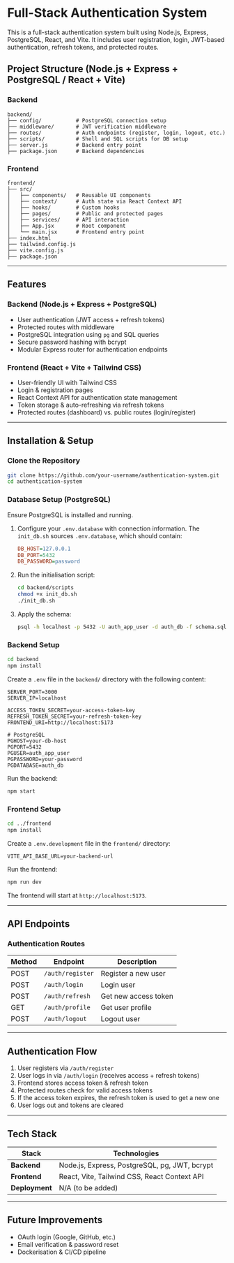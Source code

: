 # Full-Stack Authentication System

This is a full-stack authentication system built using Node.js, Express, PostgreSQL, React, and Vite. It includes user registration, login, JWT-based authentication, refresh tokens, and protected routes.

## Project Structure (Node.js + Express + PostgreSQL / React + Vite)

### Backend

```
backend/
├── config/           # PostgreSQL connection setup
├── middleware/       # JWT verification middleware
├── routes/           # Auth endpoints (register, login, logout, etc.)
├── scripts/          # Shell and SQL scripts for DB setup
├── server.js         # Backend entry point
├── package.json      # Backend dependencies
```

### Frontend

```
frontend/
├── src/
│   ├── components/   # Reusable UI components
│   ├── context/      # Auth state via React Context API
│   ├── hooks/        # Custom hooks
│   ├── pages/        # Public and protected pages
│   ├── services/     # API interaction
│   ├── App.jsx       # Root component
│   └── main.jsx      # Frontend entry point
├── index.html
├── tailwind.config.js
├── vite.config.js
├── package.json
```

---

## Features

### Backend (Node.js + Express + PostgreSQL)
- User authentication (JWT access + refresh tokens)
- Protected routes with middleware
- PostgreSQL integration using `pg` and SQL queries
- Secure password hashing with bcrypt
- Modular Express router for authentication endpoints

### Frontend (React + Vite + Tailwind CSS)
- User-friendly UI with Tailwind CSS
- Login & registration pages
- React Context API for authentication state management
- Token storage & auto-refreshing via refresh tokens
- Protected routes (dashboard) vs. public routes (login/register)

---

## Installation & Setup

### Clone the Repository
```sh
git clone https://github.com/your-username/authentication-system.git
cd authentication-system
```

### Database Setup (PostgreSQL)

Ensure PostgreSQL is installed and running.

1. Configure your `.env.database` with connection information. The `init_db.sh` sources `.env.database`, which should contain:

   ```ini
   DB_HOST=127.0.0.1
   DB_PORT=5432
   DB_PASSWORD=password
   ```

2. Run the initialisation script:

   ```sh
   cd backend/scripts
   chmod +x init_db.sh
   ./init_db.sh
   ```

3. Apply the schema:

   ```sh
   psql -h localhost -p 5432 -U auth_app_user -d auth_db -f schema.sql
   ```

### Backend Setup

```sh
cd backend
npm install
```

Create a `.env` file in the `backend/` directory with the following content:

```
SERVER_PORT=3000
SERVER_IP=localhost

ACCESS_TOKEN_SECRET=your-access-token-key
REFRESH_TOKEN_SECRET=your-refresh-token-key
FRONTEND_URI=http://localhost:5173

# PostgreSQL
PGHOST=your-db-host
PGPORT=5432
PGUSER=auth_app_user
PGPASSWORD=your-password
PGDATABASE=auth_db
```

Run the backend:

```sh
npm start
```

### Frontend Setup

```sh
cd ../frontend
npm install
```

Create a `.env.development` file in the `frontend/` directory:

```
VITE_API_BASE_URL=your-backend-url
```

Run the frontend:

```sh
npm run dev
```

The frontend will start at `http://localhost:5173`.

___

## API Endpoints

### **Authentication Routes**

| Method | Endpoint         | Description          |
| ------ | ---------------- | -------------------- |
| POST   | `/auth/register` | Register a new user  |
| POST   | `/auth/login`    | Login user           |
| POST   | `/auth/refresh`  | Get new access token |
| GET    | `/auth/profile`  | Get user profile     |
| POST   | `/auth/logout`   | Logout user          |

___

## Authentication Flow

1. User registers via `/auth/register`
2. User logs in via `/auth/login` (receives access + refresh tokens)
3. Frontend stores access token & refresh token
4. Protected routes check for valid access tokens
5. If the access token expires, the refresh token is used to get a new one
6. User logs out and tokens are cleared

___

## Tech Stack

| Stack          | Technologies                                  |
| -------------- | --------------------------------------------- |
| **Backend**    | Node.js, Express, PostgreSQL, pg, JWT, bcrypt |
| **Frontend**   | React, Vite, Tailwind CSS, React Context API  |
| **Deployment** | N/A (to be added)                             |

___

## Future Improvements

- OAuth login (Google, GitHub, etc.)
- Email verification & password reset
- Dockerisation & CI/CD pipeline
